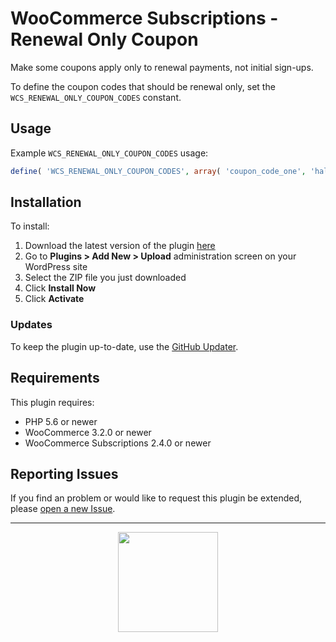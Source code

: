 # WooCommerce Subscriptions - Renewal Only Coupon

Make some coupons apply only to renewal payments, not initial sign-ups.

To define the coupon codes that should be renewal only, set the `WCS_RENEWAL_ONLY_COUPON_CODES` constant.

## Usage

Example `WCS_RENEWAL_ONLY_COUPON_CODES` usage:

```php
define( 'WCS_RENEWAL_ONLY_COUPON_CODES', array( 'coupon_code_one', 'hallowoon', 'cyber_monday' )  );
```

## Installation

To install:

1. Download the latest version of the plugin [here](https://github.com/Prospress/woocommerce-subscriptions-renewal-only-coupon/archive/master.zip)
1. Go to **Plugins > Add New > Upload** administration screen on your WordPress site
1. Select the ZIP file you just downloaded
1. Click **Install Now**
1. Click **Activate**

### Updates

To keep the plugin up-to-date, use the [GitHub Updater](https://github.com/afragen/github-updater).

## Requirements

This plugin requires:

* PHP 5.6 or newer
* WooCommerce 3.2.0 or newer
* WooCommerce Subscriptions 2.4.0 or newer

## Reporting Issues

If you find an problem or would like to request this plugin be extended, please [open a new Issue](https://github.com/Prospress/woocommerce-subscriptions-renewal-only-coupon/issues/new).

---

<p align="center">
	<a href="https://prospress.com/">
		<img src="https://cloud.githubusercontent.com/assets/235523/11986380/bb6a0958-a983-11e5-8e9b-b9781d37c64a.png" width="160">
	</a>
</p>